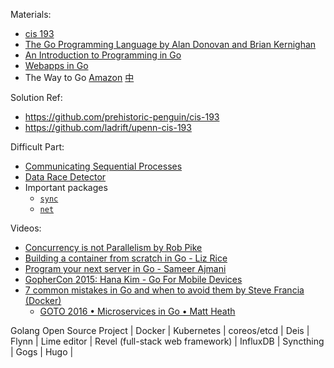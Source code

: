 Materials:
* [cis 193](https://www.seas.upenn.edu/~cis193/)
* [The Go Programming Language by Alan Donovan and Brian Kernighan](http://www.gopl.io/)
* [An Introduction to Programming in Go](https://www.golang-book.com/books/intro)
* [Webapps in Go](https://leanpub.com/antitextbookGo/)
* The Way to Go [Amazon](https://www.amazon.com/Way-Go-Thorough-Introduction-Programming-ebook/dp/B0083RVAJW) [中](http://wiki.jikexueyuan.com/project/the-way-to-go/)

Solution Ref:
* https://github.com/prehistoric-penguin/cis-193
* https://github.com/ladrift/upenn-cis-193

Difficult Part:
* [Communicating Sequential Processes](http://www.usingcsp.com/cspbook.pdf)
* [Data Race Detector](https://golang.org/doc/articles/race_detector.html)
* Important packages
  - [`sync`](https://golang.org/pkg/sync/)
  - [`net`](https://golang.org/pkg/net/)

Videos:
* [Concurrency is not Parallelism by Rob Pike](https://www.youtube.com/watch?v=oV9rvDllKEg)
* [Building a container from scratch in Go - Liz Rice](https://www.youtube.com/watch?v=Utf-A4rODH8)
* [Program your next server in Go - Sameer Ajmani](https://www.youtube.com/watch?v=5bYO60-qYOI)
* [GopherCon 2015: Hana Kim - Go For Mobile Devices](https://www.youtube.com/watch?v=sQ6-HyPxHKg)
* [7 common mistakes in Go and when to avoid them by Steve Francia (Docker)](https://www.youtube.com/watch?v=29LLRKIL_TI)
  * [GOTO 2016 • Microservices in Go • Matt Heath](https://www.youtube.com/watch?v=WiCru2zIWWs)

Golang Open Source Project
| Docker | Kubernetes | coreos/etcd | Deis | Flynn | Lime editor | Revel (full-stack web framework) | InfluxDB | Syncthing | Gogs | Hugo |
